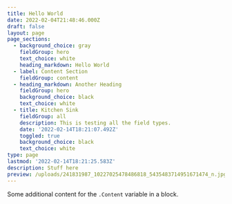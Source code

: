 ```yaml
---
title: Hello World
date: 2022-02-04T21:48:46.000Z
draft: false
layout: page
page_sections:
  - background_choice: gray
    fieldGroup: hero
    text_choice: white
    heading_markdown: Hello World
  - label: Content Section
    fieldGroup: content
  - heading_markdown: Another Heading
    fieldGroup: hero
    background_choice: black
    text_choice: white
  - title: Kitchen Sink
    fieldGroup: all
    description: This is testing all the field types.
    date: '2022-02-14T18:21:07.492Z'
    toggled: true
    background_choice: black
    text_choice: white
type: page
lastmod: '2022-02-14T18:21:25.583Z'
description: Stuff here
preview: /uploads/241831987_10227025478486818_5435483714951671474_n.jpg
---
```


Some additional content for the `.Content` variable in a block.
